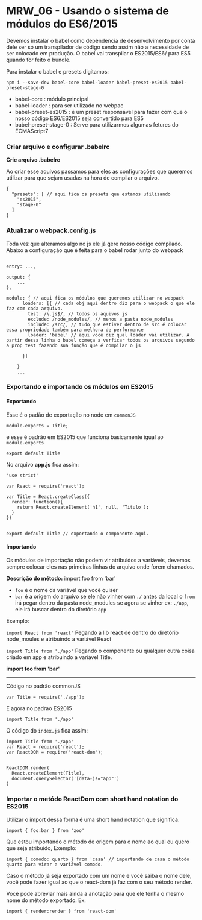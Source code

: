 # MRW_06 - Usando o sistema de módulos do ES6/2015

Devemos instalar o babel como depêndencia de desenvolvimento por conta dele ser só um transpilador de código sendo assim não a necessidade de ser colocado em produção. O babel vai transpilar o ES2015/ES6/ para ES5 quando for feito o bundle.

Para instalar o babel e presets digitamos:
```
npm i --save-dev babel-core babel-loader babel-preset-es2015 babel-preset-stage-0
```
- babel-core : módulo principal
- babel-loader : para ser utilizado no webpac
- babel-preset-es2015 : é um preset responsável para fazer com que o nosso código
ES6/ES2015 seja convertido para ES5
- babel-preset-stage-0 : Serve para utilizarmos algumas fetures do ECMAScript7

### Criar arquivo e configurar .babelrc

**Crie arquivo .babelrc**

Ao criar esse aquivos passamos para eles as configurações que queremos utilizar para que sejam usadas na hora de compilar o arquivo.

```
{
  "presets": [ // aqui fica os presets que estamos utilizando
    "es2015",
    "stage-0"
  ]
}
```
### Atualizar o webpack.config.js
Toda vez que alteramos algo no js ele já gere nosso código compilado.
Abaixo a configuração que é feita para o babel rodar junto do webpack
```

entry: ...,

output: {
	...
},

module: { // aqui fica os módulos que queremos utilizar no webpack
      loaders: [{ // cada obj aqui dentro diz para o webpack o que ele faz com cada arquivo.
        test: /\.js$/, // todos os aquivos js
        exclude: /node_modules/, // menos a pasta node_modules
        include: /src/, // tudo que estiver dentro de src é colocar essa propriedade também para melhora de performance
        loader: 'babel' // aqui você diz qual loader vai utilizar. A partir dessa linha o babel começa a verficar todos os arquivos segundo a prop test fazendo sua função que é compilar o js

      }]

    }
	...
```

### Exportando e importando os módulos em ES2015

#### Exportando

Esse é o padão de exportação no node em `commonJS`
```
module.exports = Title;
```
e esse é padrão em ES2015 que funciona basicamente igual ao `module.exports`
```
export default Title
```

No arquivo **app.js** fica assim:

```
'use strict'

var React = require('react');

var Title = React.createClass({
  render: function(){
    return React.createElement('h1', null, 'Titulo');
  }
})


export default Title // exportando o componente aqui.
```

#### Importando
Os módulos de importação não podem vir atribuidos a variáveis, devemos sempre colocar eles nas primeiras linhas do arquivo onde forem chamados.

**Descrição do método:**
import foo from 'bar'
 - `foo` é o nome da variável que você quiser
 - `bar` é a origem do arquivo se ele não vinher com `./` antes da local o `from` irá pegar dentro da pasta node_modules se agora se vinher ex: `./app`, ele irá buscar dentro do diretório `app`

Exemplo:

`import React from 'react'` Pegando a lib react de dentro do diretório node_moules e atribuindo a variável React

`import Title from './app'` Pegando o componente ou qualquer outra coisa criado em app e atribuindo a variável Title.


**import foo from 'bar'**
____

Código no padrão commonJS

```
var Title = require('./app');
```

E agora no padrao ES2015

```
import Title from './app'
```

O código do `index.js` fica assim:

```
import Title from './app'
var React = require('react');
var ReactDOM = require('react-dom');


ReactDOM.render(
  React.createElement(Title),
  document.querySelector('[data-js="app"')
)
```
### Importar o metódo ReactDom com short hand notation do ES2015

Utilizar o import dessa forma é uma short hand notation que significa.

```
import { foo:bar } from 'zoo'
```

Que estou importando o método de origem para o nome ao qual eu quero que seja atribuido, Exemplo:

```
import { comodo: quarto } from 'casa' // importando de casa o método quarto para virar a variável comodo.
```

Caso o método já seja exportado com um nome e você saiba o nome dele, você pode fazer igual ao que o react-dom já faz com o seu método render.

Você pode abreviar mais ainda a anotação para que ele tenha o mesmo nome do método exportado. Ex:
```
import { render:render } from 'react-dom'
```
